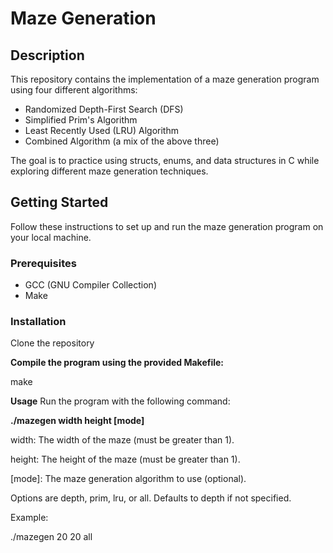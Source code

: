 # Maze Generation

## Description

This repository contains the implementation of a maze generation program using four different algorithms:
- Randomized Depth-First Search (DFS)
- Simplified Prim's Algorithm
- Least Recently Used (LRU) Algorithm
- Combined Algorithm (a mix of the above three)

The goal is to practice using structs, enums, and data structures in C while exploring different maze generation techniques.

## Getting Started
Follow these instructions to set up and run the maze generation program on your local machine.

### Prerequisites
- GCC (GNU Compiler Collection)
- Make

### Installation

Clone the repository
   
**Compile the program using the provided Makefile:**

make

**Usage**
Run the program with the following command:

**./mazegen width height [mode]**

width: The width of the maze (must be greater than 1).

height: The height of the maze (must be greater than 1).

[mode]: The maze generation algorithm to use (optional). 

Options are depth, prim, lru, or all. Defaults to depth if not specified.

Example:

./mazegen 20 20 all
